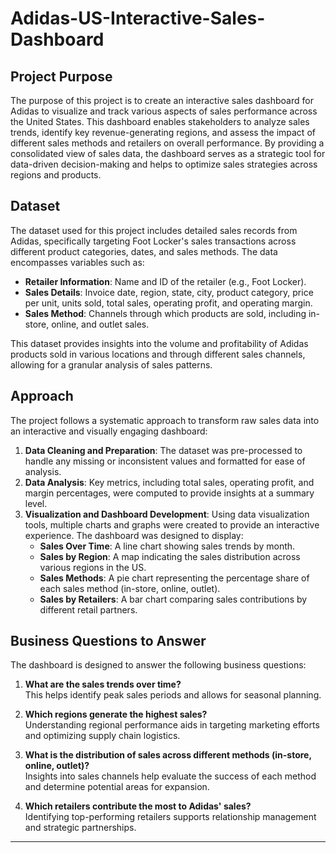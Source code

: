 # Adidas-US-Interactive-Sales-Dashboard
## Project Purpose

The purpose of this project is to create an interactive sales dashboard for Adidas to visualize and track various aspects of sales performance across the United States. This dashboard enables stakeholders to analyze sales trends, identify key revenue-generating regions, and assess the impact of different sales methods and retailers on overall performance. By providing a consolidated view of sales data, the dashboard serves as a strategic tool for data-driven decision-making and helps to optimize sales strategies across regions and products.

## Dataset

The dataset used for this project includes detailed sales records from Adidas, specifically targeting Foot Locker's sales transactions across different product categories, dates, and sales methods. The data encompasses variables such as:
- **Retailer Information**: Name and ID of the retailer (e.g., Foot Locker).
- **Sales Details**: Invoice date, region, state, city, product category, price per unit, units sold, total sales, operating profit, and operating margin.
- **Sales Method**: Channels through which products are sold, including in-store, online, and outlet sales.

This dataset provides insights into the volume and profitability of Adidas products sold in various locations and through different sales channels, allowing for a granular analysis of sales patterns.

## Approach

The project follows a systematic approach to transform raw sales data into an interactive and visually engaging dashboard:

1. **Data Cleaning and Preparation**: The dataset was pre-processed to handle any missing or inconsistent values and formatted for ease of analysis.
2. **Data Analysis**: Key metrics, including total sales, operating profit, and margin percentages, were computed to provide insights at a summary level.
3. **Visualization and Dashboard Development**: Using data visualization tools, multiple charts and graphs were created to provide an interactive experience. The dashboard was designed to display:
   - **Sales Over Time**: A line chart showing sales trends by month.
   - **Sales by Region**: A map indicating the sales distribution across various regions in the US.
   - **Sales Methods**: A pie chart representing the percentage share of each sales method (in-store, online, outlet).
   - **Sales by Retailers**: A bar chart comparing sales contributions by different retail partners.

## Business Questions to Answer

The dashboard is designed to answer the following business questions:

1. **What are the sales trends over time?**  
   This helps identify peak sales periods and allows for seasonal planning.

2. **Which regions generate the highest sales?**  
   Understanding regional performance aids in targeting marketing efforts and optimizing supply chain logistics.

3. **What is the distribution of sales across different methods (in-store, online, outlet)?**  
   Insights into sales channels help evaluate the success of each method and determine potential areas for expansion.

4. **Which retailers contribute the most to Adidas' sales?**  
   Identifying top-performing retailers supports relationship management and strategic partnerships.

---
